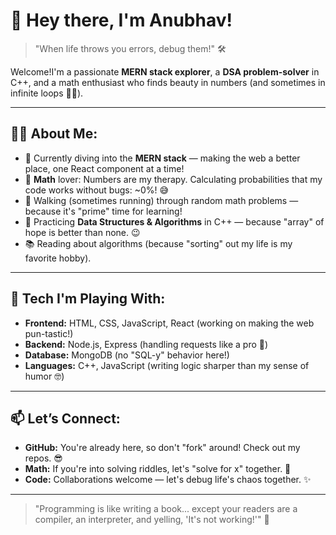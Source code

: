 # 👋 Hey there, I'm Anubhav!

> "When life throws you errors, debug them!" 🛠️

Welcome!I'm a passionate **MERN stack explorer**, a **DSA problem-solver** in C++, and a math enthusiast who finds beauty in numbers (and sometimes in infinite loops 🤷‍♂️).

---

## 🧑‍💻 About Me:
- 🚀 Currently diving into the **MERN stack** — making the web a better place, one React component at a time!
- 🧮 **Math** lover: Numbers are my therapy. Calculating probabilities that my code works without bugs: ~0%! 😅
- 🏃 Walking (sometimes running) through random math problems — because it's "prime" time for learning!
- 🧩 Practicing **Data Structures & Algorithms** in C++ — because "array" of hope is better than none. 😉
- 📚 Reading about algorithms (because "sorting" out my life is my favorite hobby).

---

## 🔧 Tech I'm Playing With:
- **Frontend:** HTML, CSS, JavaScript, React (working on making the web pun-tastic!)
- **Backend:** Node.js, Express (handling requests like a pro 🚦)
- **Database:** MongoDB (no "SQL-y" behavior here!)
- **Languages:** C++, JavaScript (writing logic sharper than my sense of humor 🤓)

---


## 📫 Let’s Connect:
- **GitHub:** You're already here, so don't "fork" around! Check out my repos. 😎
- **Math:** If you're into solving riddles, let's "solve for x" together. 🧮
- **Code:** Collaborations welcome — let's debug life's chaos together. ✨

---

> "Programming is like writing a book... except your readers are a compiler, an interpreter, and yelling, 'It's not working!'" 🤖

